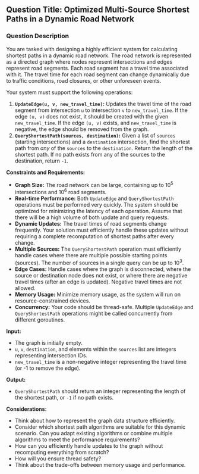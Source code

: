 ## Question Title:  Optimized Multi-Source Shortest Paths in a Dynamic Road Network

### Question Description

You are tasked with designing a highly efficient system for calculating shortest paths in a dynamic road network.  The road network is represented as a directed graph where nodes represent intersections and edges represent road segments.  Each road segment has a travel time associated with it.  The travel time for each road segment can change dynamically due to traffic conditions, road closures, or other unforeseen events.

Your system must support the following operations:

1.  **`UpdateEdge(u, v, new_travel_time)`:** Updates the travel time of the road segment from intersection `u` to intersection `v` to `new_travel_time`. If the edge `(u, v)` does not exist, it should be created with the given `new_travel_time`. If the edge `(u, v)` exists, and `new_travel_time` is negative, the edge should be removed from the graph.
2.  **`QueryShortestPath(sources, destination)`:**  Given a list of `sources` (starting intersections) and a `destination` intersection, find the shortest path from *any* of the `sources` to the `destination`. Return the length of the shortest path. If no path exists from any of the sources to the destination, return `-1`.

**Constraints and Requirements:**

*   **Graph Size:** The road network can be large, containing up to 10<sup>5</sup> intersections and 10<sup>6</sup> road segments.
*   **Real-time Performance:**  Both `UpdateEdge` and `QueryShortestPath` operations must be performed very quickly.  The system should be optimized for minimizing the latency of each operation.  Assume that there will be a high volume of both update and query requests.
*   **Dynamic Updates:** The travel times of road segments change frequently. Your solution must efficiently handle these updates without requiring a complete recomputation of shortest paths after every change.
*   **Multiple Sources:** The `QueryShortestPath` operation must efficiently handle cases where there are multiple possible starting points (sources). The number of sources in a single query can be up to 10<sup>3</sup>.
*   **Edge Cases:** Handle cases where the graph is disconnected, where the source or destination node does not exist, or where there are negative travel times (after an edge is updated).  Negative travel times are not allowed.
*   **Memory Usage:** Minimize memory usage, as the system will run on resource-constrained devices.
*   **Concurrency:** Your code should be thread-safe. Multiple `UpdateEdge` and `QueryShortestPath` operations might be called concurrently from different goroutines.

**Input:**

*   The graph is initially empty.
*   `u`, `v`, `destination`, and elements within the `sources` list are integers representing intersection IDs.
*   `new_travel_time` is a non-negative integer representing the travel time (or -1 to remove the edge).

**Output:**

*   `QueryShortestPath` should return an integer representing the length of the shortest path, or `-1` if no path exists.

**Considerations:**

*   Think about how to represent the graph data structure efficiently.
*   Consider which shortest path algorithms are suitable for this dynamic scenario.  Can you adapt existing algorithms or combine multiple algorithms to meet the performance requirements?
*   How can you efficiently handle updates to the graph without recomputing everything from scratch?
*   How will you ensure thread safety?
*   Think about the trade-offs between memory usage and performance.
